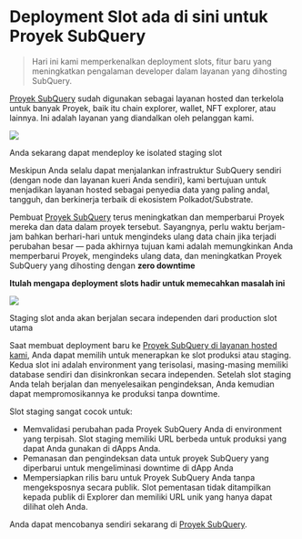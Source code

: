 # Deployment Slot ada di sini untuk Proyek SubQuery

> Hari ini kami memperkenalkan deployment slots, fitur baru yang meningkatkan pengalaman developer dalam layanan yang dihosting SubQuery.

[Proyek SubQuery](https://project.subquery.network/) sudah digunakan sebagai layanan hosted dan terkelola untuk banyak Proyek, baik itu chain explorer, wallet, NFT explorer, atau lainnya. Ini adalah layanan yang diandalkan oleh pelanggan kami.

![](https://miro.medium.com/max/1400/0*PugDgh6weZspRIO2)

Anda sekarang dapat mendeploy ke isolated staging slot

Meskipun Anda selalu dapat menjalankan infrastruktur SubQuery sendiri (dengan node dan layanan kueri Anda sendiri), kami bertujuan untuk menjadikan layanan hosted sebagai penyedia data yang paling andal, tangguh, dan berkinerja terbaik di ekosistem Polkadot/Substrate.

Pembuat [Proyek SubQuery](https://project.subquery.network/) terus meningkatkan dan memperbarui Proyek mereka dan data dalam proyek tersebut. Sayangnya, perlu waktu berjam-jam bahkan berhari-hari untuk mengindeks ulang data chain jika terjadi perubahan besar — pada akhirnya tujuan kami adalah memungkinkan Anda memperbarui Proyek, mengindeks ulang data, dan meningkatkan Proyek SubQuery yang dihosting dengan **zero downtime**

**Itulah mengapa deployment slots hadir untuk memecahkan masalah ini**

![](https://miro.medium.com/max/1400/0*vQ33aqhn1eVllo5t)

Staging slot anda akan berjalan secara independen dari production slot utama

Saat membuat deployment baru ke [Proyek SubQuery di layanan hosted kami](https://project.subquery.network/), Anda dapat memilih untuk menerapkan ke slot produksi atau staging. Kedua slot ini adalah environment yang terisolasi, masing-masing memiliki database sendiri dan disinkronkan secara independen. Setelah slot staging Anda telah berjalan dan menyelesaikan pengindeksan, Anda kemudian dapat mempromosikannya ke produksi tanpa downtime.

Slot staging sangat cocok untuk:

-   Memvalidasi perubahan pada Proyek SubQuery Anda di environment yang terpisah. Slot staging memiliki URL berbeda untuk produksi yang dapat Anda gunakan di dApps Anda.
-   Pemanasan dan pengindeksan data untuk proyek SubQuery yang diperbarui untuk mengeliminasi downtime di dApp Anda
-   Mempersiapkan rilis baru untuk Proyek SubQuery Anda tanpa mengeksposnya secara publik. Slot pementasan tidak ditampilkan kepada publik di Explorer dan memiliki URL unik yang hanya dapat dilihat oleh Anda.

Anda dapat mencobanya sendiri sekarang di [Proyek SubQuery](https://project.subquery.network/).